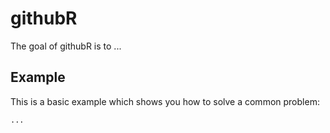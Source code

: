 # githubR

The goal of githubR is to ...

## Example

This is a basic example which shows you how to solve a common problem:

```R
...
```
